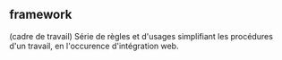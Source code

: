 ## framework

(cadre de travail) Série de règles et d'usages simplifiant les procédures d'un travail, en l'occurence d'intégration web.